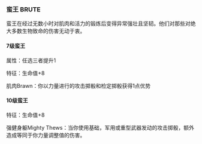 ### 蛮王 BRUTE

蛮王在经过无数小时对肌肉和活力的锻炼后变得异常强壮且坚韧。他们对那些对绝大多数生物致命的伤害无动于衷。

#### 7级蛮王

属性：任选三者提升1

特征：生命值+8

肌肉Brawn：你以力量进行的攻击掷骰和检定掷骰获得1点优势

#### 10级蛮王

特征：生命值+8

强健身躯Mighty
Thews：当你使用基础，军用或重型武器发动的攻击掷骰，额外造成等同于你力量调整值的伤害。
